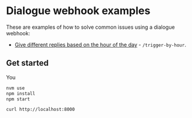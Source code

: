 # Dialogue webhook examples

These are examples of how to solve common issues using a dialogue webhook:

- [Give different replies based on the hour of the day](./src/examples/triggerByHour.js) - `/trigger-by-hour`.

## Get started

You 

```bash
nvm use
npm install
npm start

curl http://localhost:8000
```
